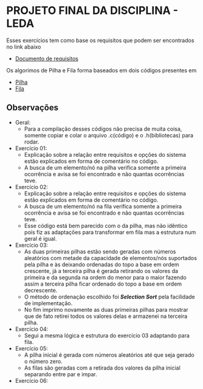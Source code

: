 # PROJETO FINAL DA DISCIPLINA - LEDA

Esses exercícios tem como base os requisitos que podem ser encontrados no link abaixo
- [Documento de requisitos](https://docs.google.com/document/d/1VHGm9mtKK1hV7UjA3BKXLku7h1YMADnTJCQs01t_-QQ/edit)

Os algorimos de Pilha e Fila forma baseados em dois códigos presentes em 
- [Pilha](https://www.youtube.com/watch?v=Q5UZWmjmYCE&ab_channel=PietroMartinsDeOliveira)
- [Fila](https://www.youtube.com/watch?v=uQjeh1-KXrc&ab_channel=PietroMartinsDeOliveira)

## Observações
- Geral:
  - Para a compilação desses códigos não precisa de muita coisa, somente copiar e colar o arquivo .c(código) e o .h(bibliotecas) para rodar.
- Exercício 01: 
  - Explicação sobre a relação entre requisitos e opções do sistema estão explicados em forma de comentário no código.
  - A busca de um elemento/nó na pilha verifica somente a primeira ocorrência e avisa se foi encontrado e não quantas ocorrências teve.
- Exercício 02: 
  - Explicação sobre a relação entre requisitos e opções do sistema estão explicados em forma de comentário no código.
  - A busca de um elemento/nó na fila verifica somente a primeira ocorrência e avisa se foi encontrado e não quantas ocorrências teve.
  - Esse código está bem parecido com o da pilha, mas não idêntico pois fiz as adaptações para transformar em fila mas a estrutura num geral é igual.
- Exercício 03:
  - As duas primeiras pilhas estão sendo geradas com números aleatórios com metade da capacidade de elementos/nós suportados pela pilha e às deixando ordenadas do topo a base em ordem crescente, já a terceira pilha é gerada retirando os valores da primeira e da segunda na ordem do menor para o maior fazendo assim a terceira pilha ficar ordenado do topo a base em ordem decrescente.
  - O método de ordenação escolhido foi ***Selection Sort*** pela facilidade de implementação.
  - No fim imprimo novamente as duas primeiras pilhas para mostrar que de fato retirei todos os valores delas e armazenei na terceira pilha.
- Exercício 04:
  - Segui a mesma lógica e estrutura do exercício 03 adaptando para fila.
- Exercício 05:
  - A pilha inicial é gerada com números aleatórios até que seja gerado o número zero.
  - As filas são geradas com a retirada dos valores da pilha inicial separando entre par e impar.
- Exercício 06:

